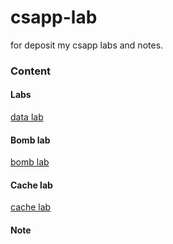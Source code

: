 # csapp-lab
for deposit my csapp labs and notes.



### Content

#### Labs

[data lab](https://github.com/Noob-JJ/csapp-lab/blob/master/labs/data%20lab/data%20lab.md)



#### Bomb lab

[bomb lab](https://github.com/Noob-JJ/csapp-lab/blob/master/labs/bomb%20lab/bomb%20lab.md)



#### Cache lab

[cache lab](https://github.com/Noob-JJ/csapp-lab/blob/master/labs/cache%20lab/cache%20lab.md)



#### Note

